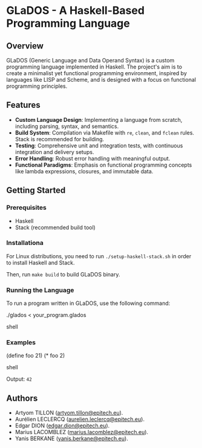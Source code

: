 # GLaDOS - A Haskell-Based Programming Language

## Overview

GLaDOS (Generic Language and Data Operand Syntax) is a custom programming language implemented in Haskell. The project's aim is to create a minimalist yet functional programming environment, inspired by languages like LISP and Scheme, and is designed with a focus on functional programming principles.

## Features

- **Custom Language Design**: Implementing a language from scratch, including parsing, syntax, and semantics.
- **Build System**: Compilation via Makefile with `re`, `clean`, and `fclean` rules. Stack is recommended for building.
- **Testing**: Comprehensive unit and integration tests, with continuous integration and delivery setups.
- **Error Handling**: Robust error handling with meaningful output.
- **Functional Paradigms**: Emphasis on functional programming concepts like lambda expressions, closures, and immutable data.

## Getting Started

### Prerequisites

- Haskell
- Stack (recommended build tool)

### Installationa

For Linux distributions, you need to run `./setup-haskell-stack.sh` in order to install Haskell and Stack.

Then, run `make build` to build GLaDOS binary.

### Running the Language

To run a program written in GLaDOS, use the following command:

./glados < your_program.glados

shell

### Examples

(define foo 21)
(* foo 2)

shell

Output: `42`

## Authors

- Artyom TILLON (artyom.tillon@epitech.eu).
- Aurélien LECLERCQ (aurelien.leclercq@epitech.eu).
- Edgar DION (edgar.dion@epitech.eu).
- Marius LACOMBLEZ (marius.lacomblez@epitech.eu).
- Yanis BERKANE (yanis.berkane@epitech.eu).
